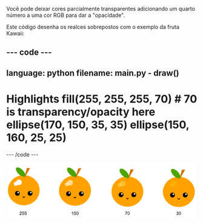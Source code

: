 Você pode deixar cores parcialmente transparentes adicionando um quarto número a uma cor RGB para dar a "opacidade".

Este código desenha os realces sobrepostos com o exemplo da fruta Kawaii:

--- code ---
---
language: python
filename: main.py - draw()
---

  # Highlights fill(255, 255, 255, 70) # 70 is transparency/opacity here ellipse(170, 150, 35, 35) ellipse(150, 160, 25, 25)

--- /code ---

![imagem da fruta Kawaii com realce em diferentes opacidades: 30, 70, 150, 255. 30 is less opaque and 255 is fully opaque](images/opacity.png)

